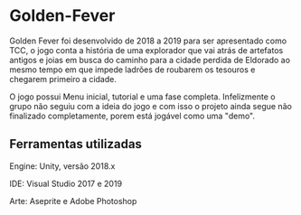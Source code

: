# Golden-Fever

 Golden Fever foi desenvolvido de 2018 a 2019 para ser apresentado como TCC, o jogo conta  a história de uma explorador que vai atrás de artefatos antigos e joias em busca do caminho para a cidade perdida de Eldorado ao mesmo tempo em que impede ladrões de roubarem os tesouros e chegarem primeiro a cidade.

 O jogo possui Menu inicial, tutorial e uma fase completa. Infelizmente o grupo não seguiu com a ideia do jogo e com isso o projeto ainda segue não finalizado completamente, porem está jogável como uma "demo".

## Ferramentas utilizadas
 Engine: Unity, versão 2018.x
 
 IDE: Visual Studio 2017 e 2019
 
 Arte: Aseprite e Adobe Photoshop
 
